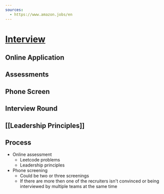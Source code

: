 ```yaml
---
sources:
  - https://www.amazon.jobs/en
---
```

# [Interview](https://www.amazon.jobs/content/en/how-we-hire/interviewing-at-amazon)

## Online Application

## Assessments

## Phone Screen

## Interview Round
## [[Leadership Principles]]
## Process
- Online assessment
	- Leetcode problems
	- Leadership principles
- Phone screening
	- Could be two or three screenings
	- If there are more then one of the recruiters isn't convinced or being interviewed by multiple teams at the same time